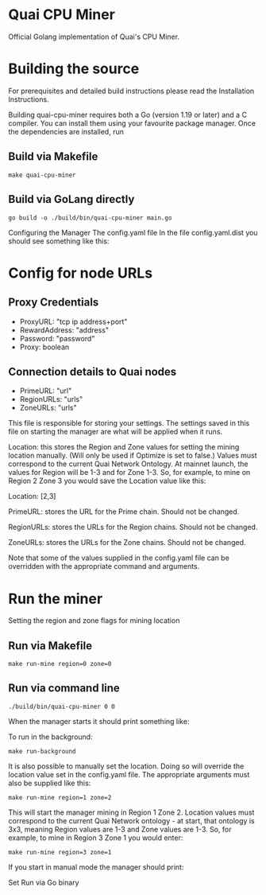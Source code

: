 # Quai CPU Miner
Official Golang implementation of Quai's CPU Miner.

# Building the source
For prerequisites and detailed build instructions please read the Installation Instructions.

Building quai-cpu-miner requires both a Go (version 1.19 or later) and a C compiler. You can install them using your favourite package manager. Once the dependencies are installed, run

## Build via Makefile
```shell
make quai-cpu-miner
```

## Build via GoLang directly

```shell
go build -o ./build/bin/quai-cpu-miner main.go
```

Configuring the Manager
The config.yaml file
In the file config.yaml.dist you should see something like this:

# Config for node URLs
## Proxy Credentials
- ProxyURL: "tcp ip address+port"
- RewardAddress: "address"
- Password: "password"
- Proxy: boolean

## Connection details to Quai nodes
- PrimeURL: "url"
- RegionURLs: "urls"
- ZoneURLs: "urls"

This file is responsible for storing your settings. The settings saved in this file on starting the manager are what will be applied when it runs.

Location: this stores the Region and Zone values for setting the mining location manually. (Will only be used if Optimize is set to false.) Values must correspond to the current Quai Network Ontology. At mainnet launch, the values for Region will be 1-3 and for Zone 1-3. So, for example, to mine on Region 2 Zone 3 you would save the Location value like this:

Location: [2,3]

PrimeURL: stores the URL for the Prime chain. Should not be changed.

RegionURLs: stores the URLs for the Region chains. Should not be changed.

ZoneURLs: stores the URLs for the Zone chains. Should not be changed.

Note that some of the values supplied in the config.yaml file can be overridden with the appropriate command and arguments.

# Run the miner
Setting the region and zone flags for mining location

## Run via Makefile
```shell
make run-mine region=0 zone=0
```

## Run via command line
```shell
./build/bin/quai-cpu-miner 0 0
```

When the manager starts it should print something like:

To run in the background:

```shell
make run-background
```
It is also possible to manually set the location. Doing so will override the location value set in the config.yaml file. The appropriate arguments must also be supplied like this:

```shell
make run-mine region=1 zone=2
````
This will start the manager mining in Region 1 Zone 2. Location values must correspond to the current Quai Network ontology - at start, that ontology is 3x3, meaning Region values are 1-3 and Zone values are 1-3. So, for example, to mine in Region 3 Zone 1 you would enter:

```shell
make run-mine region=3 zone=1
```
If you start in manual mode the manager should print:

Set
Run via Go binary